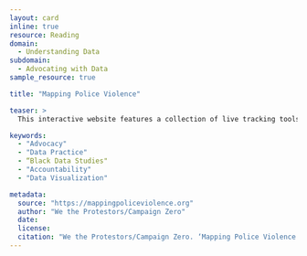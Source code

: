 ```yaml
---
layout: card
inline: true
resource: Reading
domain:
  - Understanding Data
subdomain:
  - Advocating with Data
sample_resource: true

title: "Mapping Police Violence"

teaser: >
  This interactive website features a collection of live tracking tools, maps, and visualizations that document police violence in the United States and demonstrate how race and ethnicity, location, and crime are connected to police violence. To assist various stakeholders, visitors can download open-access data and figures, learn about the project’s methodology, and access a resource to directly contact representatives.

keywords:
  - "Advocacy"
  - "Data Practice"
  - “Black Data Studies"
  - "Accountability"
  - "Data Visualization"

metadata:
  source: "https://mappingpoliceviolence.org"
  author: "We the Protestors/Campaign Zero"
  date: 
  license: 
  citation: "We the Protestors/Campaign Zero. ‘Mapping Police Violence.’ https://mappingpoliceviolence.org"
---
```



